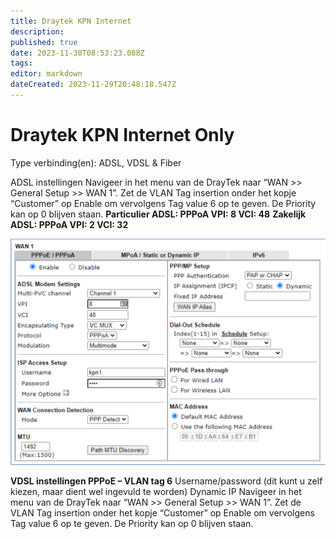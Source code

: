 ```yaml
---
title: Draytek KPN Internet
description: 
published: true
date: 2023-11-30T08:53:23.088Z
tags: 
editor: markdown
dateCreated: 2023-11-29T20:48:18.547Z
---
```


# Draytek KPN Internet Only
Type verbinding(en): ADSL, VDSL & Fiber

ADSL instellingen
Navigeer in het menu van de DrayTek naar “WAN >> General Setup >> WAN 1”.
Zet de VLAN Tag insertion onder het kopje “Customer” op Enable om
vervolgens Tag value 6 op te geven. De Priority kan op 0 blijven staan.
**Particulier ADSL:
PPPoA
VPI: 8
VCI: 48**
**Zakelijk ADSL:
PPPoA
VPI: 2
VCI: 32**

![image.png](/images/kpn/draytek/image.png)

**VDSL instellingen
PPPoE – VLAN tag 6**
Username/password (dit kunt u zelf kiezen, maar dient wel ingevuld te worden)
Dynamic IP
Navigeer in het menu van de DrayTek naar “WAN >> General Setup >> WAN 1”.
Zet de VLAN Tag insertion onder het kopje “Customer” op Enable om
vervolgens Tag value 6 op te geven. De Priority kan op 0 blijven staan.

